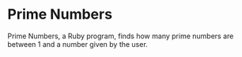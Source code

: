 # Prime Numbers
Prime Numbers, a Ruby program, finds how many prime numbers are between 1 and a number given by the user.
